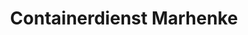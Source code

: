 ---
title: "Containerdienst Marhenke"
url: /gieboldehausen/containerdienst-marhenke/
shop: Mieten
---